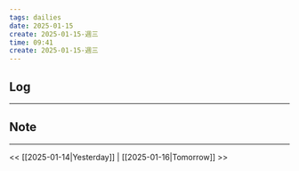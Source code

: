 ```yaml
---
tags: dailies  
date: 2025-01-15
create: 2025-01-15-週三
time: 09:41
create: 2025-01-15-週三
---
```

## Log
---


## Note
---


<< [[2025-01-14|Yesterday]] | [[2025-01-16|Tomorrow]] >>